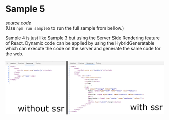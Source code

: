 # Sample 5

[*source code*](samples/sample-5.ts)  
(Use `npm run sample5` to run the full sample from bellow.)

Sample 4 is just like Sample 3 but using the Server Side Rendering feature of React.
Dynamic code can be applied by using the HybridGeneratable which can execute the code on the server and generate the same code for the web.

![difference when using ssr](sample-5-image.png)